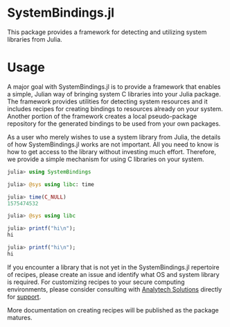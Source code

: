 # SystemBindings.jl

This package provides a framework for detecting and utilizing system libraries from Julia.

# Usage

A major goal with SystemBindings.jl is to provide a framework that enables a simple, Julian way of bringing system C libraries into your Julia package.
The framework provides utilities for detecting system resources and it includes recipes for creating bindings to resources already on your system.
Another portion of the framework creates a local pseudo-package repository for the generated bindings to be used from your own packages.

As a user who merely wishes to use a system library from Julia, the details of how SystemBindings.jl works are not important.
All you need to know is how to get access to the library without investing much effort.
Therefore, we provide a simple mechanism for using C libraries on your system.

```jl
julia> using SystemBindings

julia> @sys using libc: time

julia> time(C_NULL)
1575474532

julia> @sys using libc

julia> printf("hi\n");
hi

julia> printf("hi\n");
hi
```

If you encounter a library that is not yet in the SystemBindings.jl repertoire of recipes, please create an issue and identify what OS and system library is required.
For customizing recipes to your secure computing environments, please consider consulting with [Analytech Solutions](https://analytech-solutions.com) directly for [support](mailto:team@analytech-solutions.com).

More documentation on creating recipes will be published as the package matures.
